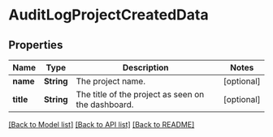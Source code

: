 # AuditLogProjectCreatedData

## Properties
Name | Type | Description | Notes
------------ | ------------- | ------------- | -------------
**name** | **String** | The project name. | [optional] 
**title** | **String** | The title of the project as seen on the dashboard. | [optional] 

[[Back to Model list]](../README.md#documentation-for-models) [[Back to API list]](../README.md#documentation-for-api-endpoints) [[Back to README]](../README.md)


